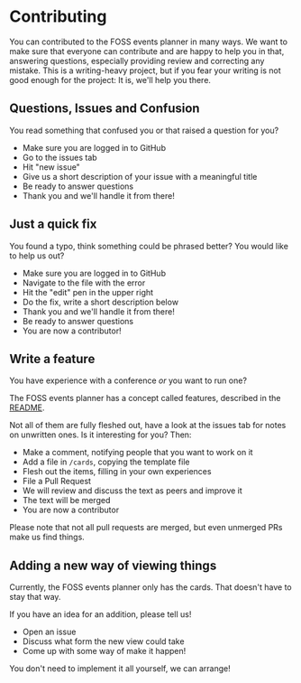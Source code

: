 # Contributing

You can contributed to the FOSS events planner in many ways. We want to make sure that everyone can contribute and are happy to help you in that, answering questions, especially providing review and correcting any mistake. This is a writing-heavy project, but if you fear your writing is not good enough for the project: It is, we'll help you there.

## Questions, Issues and Confusion

You read something that confused you or that raised a question for you?

* Make sure you are logged in to GitHub
* Go to the issues tab
* Hit "new issue"
* Give us a short description of your issue with a meaningful title
* Be ready to answer questions
* Thank you and we'll handle it from there!

## Just a quick fix

You found a typo, think something could be phrased better? You would like to help us out?

* Make sure you are logged in to GitHub
* Navigate to the file with the error
* Hit the "edit" pen in the upper right
* Do the fix, write a short description below
* Thank you and we'll handle it from there!
* Be ready to answer questions
* You are now a contributor!

## Write a feature

You have experience with a conference _or_ you want to run one?

The FOSS events planner has a concept called features, described in the [README](README.md).

Not all of them are fully fleshed out, have a look at the issues tab for notes on unwritten ones.
Is it interesting for you? Then:

* Make a comment, notifying people that you want to work on it
* Add a file in `/cards`, copying the template file
* Flesh out the items, filling in your own experiences
* File a Pull Request
* We will review and discuss the text as peers and improve it
* The text will be merged
* You are now a contributor

Please note that not all pull requests are merged, but even unmerged PRs make us find things.

## Adding a new way of viewing things

Currently, the FOSS events planner only has the cards. That doesn't have to stay that way.

If you have an idea for an addition, please tell us!

* Open an issue
* Discuss what form the new view could take
* Come up with some way of make it happen!

You don't need to implement it all yourself, we can arrange!
